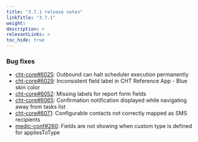 ```yaml
---
title: "3.7.1 release notes"
linkTitle: "3.7.1"
weight: 
description: >
relevantLinks: >
toc_hide: true
---
```


### Bug fixes

- [cht-core#6025](https://github.com/medic/cht-core/issues/6025): Outbound can halt scheduler execution permanently
- [cht-core#6029](https://github.com/medic/cht-core/issues/6029): Inconsistent field label in CHT Reference App - Blue skin color
- [cht-core#6052](https://github.com/medic/cht-core/issues/6052): Missing labels for report form fields
- [cht-core#6065](https://github.com/medic/cht-core/issues/6065): Confirmation notification displayed while navigating away from tasks list
- [cht-core#6071](https://github.com/medic/cht-core/issues/6071): Configurable contacts not correctly mapped as SMS recipients
- [medic-conf#260](https://github.com/medic/medic-conf/issues/260): Fields are not showing when custom type is defined for appliesToType
